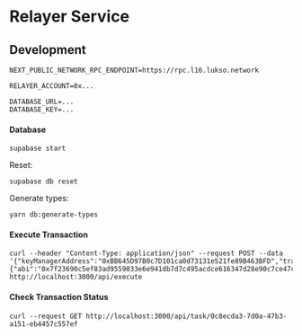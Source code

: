 # Relayer Service

## Development

```shell
NEXT_PUBLIC_NETWORK_RPC_ENDPOINT=https://rpc.l16.lukso.network

RELAYER_ACCOUNT=0x...

DATABASE_URL=...
DATABASE_KEY=...
```

#### Database

```shell
supabase start
```

Reset:
```shell
supabase db reset
```

Generate types:
```shell
yarn db:generate-types
```

#### Execute Transaction

```shell
curl --header "Content-Type: application/json" --request POST --data '{"keyManagerAddress":"0xBB645D97B0c7D101ca0d73131e521fe89B463BFD","transaction":{"abi":"0x7f23690c5ef83ad9559033e6e941db7d7c495acdce616347d28e90c7ce47cbfcfcad3bc5000000000000000000000000000000000000000000000000000000000000004000000000000000000000000000000000000000000000000000000000000000596f357c6aa5a21984a83b7eef4cb0720ac1fcf5a45e9d84c653d97b71bbe89b7a728c386a697066733a2f2f516d624b43744b4d7573376741524470617744687a32506a4e36616f64346b69794e436851726d3451437858454b00000000000000","signature":"0x43c958b1729586749169599d7e776f18afc6223c7da21107161477d291d497973b4fc50a724b1b2ab98f3f8cf1d5cdbbbdf3512e4fbfbdc39732229a15beb14a1b","nonce":1}}' http://localhost:3000/api/execute
```

#### Check Transaction Status

```shell
curl --request GET http://localhost:3000/api/task/0c8ecda3-7d0a-47b3-a151-eb4457c557ef
```
